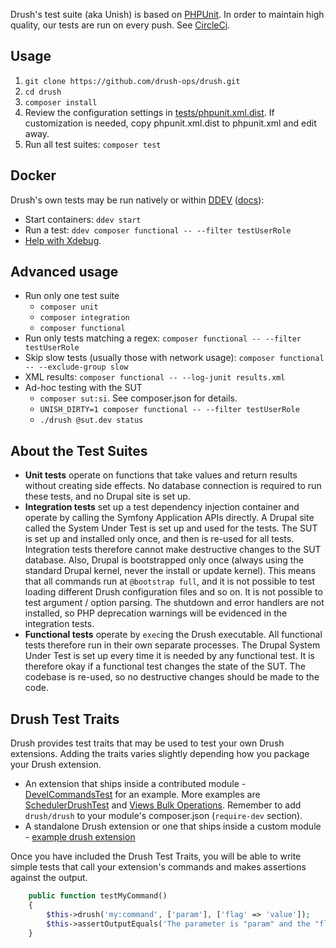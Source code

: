 Drush's test suite (aka Unish) is based on [PHPUnit](http://www.phpunit.de). In order to maintain
high quality, our tests are run on every push. See [CircleCi](https://circleci.com/gh/drush-ops/drush).

## Usage
1. `git clone https://github.com/drush-ops/drush.git`
1. `cd drush`
1. `composer install`
1. Review the configuration settings in [tests/phpunit.xml.dist](https://github.com/drush-ops/drush/blob/11.x/tests/phpunit.xml.dist). If customization is needed, copy phpunit.xml.dist to phpunit.xml and edit away.
1. Run all test suites: `composer test`

## Docker
Drush's own tests may be run natively or within [DDEV](https://github.com/drush-ops/drush/tree/11.x/.ddev) ([docs](https://ddev.readthedocs.io/)):

- Start containers: `ddev start`
- Run a test: `ddev composer functional -- --filter testUserRole`
- [Help with Xdebug](https://ddev.readthedocs.io/en/stable/users/step-debugging/).

## Advanced usage
- Run only one test suite
    - `composer unit`
    - `composer integration`
    - `composer functional`
- Run only tests matching a regex: `composer functional -- --filter testUserRole`
- Skip slow tests (usually those with network usage): `composer functional -- --exclude-group slow`
- XML results: `composer functional -- --log-junit results.xml`
- Ad-hoc testing with the SUT
  - `composer sut:si`. See composer.json for details.
  - `UNISH_DIRTY=1 composer functional -- --filter testUserRole`
  - `./drush @sut.dev status`

## About the Test Suites
- **Unit tests** operate on functions that take values and return results without creating side effects. No database connection is required to run these tests, and no Drupal site is set up.
- **Integration tests** set up a test dependency injection container and operate by calling the Symfony Application APIs directly. A Drupal site called the System Under Test is set up and used for the tests. The SUT is set up and installed only once, and then is re-used for all tests. Integration tests therefore cannot make destructive changes to the SUT database. Also, Drupal is bootstrapped only once (always using the standard Drupal kernel, never the install or update kernel). This means that all commands run at `@bootstrap full`, and it is not possible to test loading different Drush configuration files and so on. It is not possible to test argument / option parsing. The shutdown and error handlers are not installed, so PHP deprecation warnings will be evidenced in the integration tests.
- **Functional tests** operate by `exec`ing the Drush executable. All functional tests therefore run in their own separate processes. The Drupal System Under Test is set up every time it is needed by any functional test. It is therefore okay if a functional test changes the state of the SUT. The codebase is re-used, so no destructive changes should be made to the code.

## Drush Test Traits
Drush provides test traits that may be used to test your own Drush extensions. Adding the traits varies slightly depending how you package your Drush extension.

  - An extension that ships inside a contributed module - [DevelCommandsTest](https://cgit.drupalcode.org/devel/tree/tests/src/Functional/DevelCommandsTest.php?h=8.x-2.x) for an example. More examples are [SchedulerDrushTest](https://git.drupalcode.org/project/scheduler/blob/8.x-1.x/tests/src/Functional/SchedulerDrushTest.php) and [Views Bulk Operations](https://git.drupalcode.org/project/views_bulk_operations/-/blob/8.x-3.x/tests/src/Functional/DrushCommandsTest.php). Remember to add `drush/drush` to your module's composer.json (`require-dev` section).
  - A standalone Drush extension or one that ships inside a custom module - [example drush extension](https://github.com/drush-ops/example-drush-extension)

Once you have included the Drush Test Traits, you will be able to write simple tests that call your extension's commands and makes assertions against the output.
```php
    public function testMyCommand()
    {
        $this->drush('my:command', ['param'], ['flag' => 'value']);
        $this->assertOutputEquals('The parameter is "param" and the "flag" option is "value"');
    }
``` 

